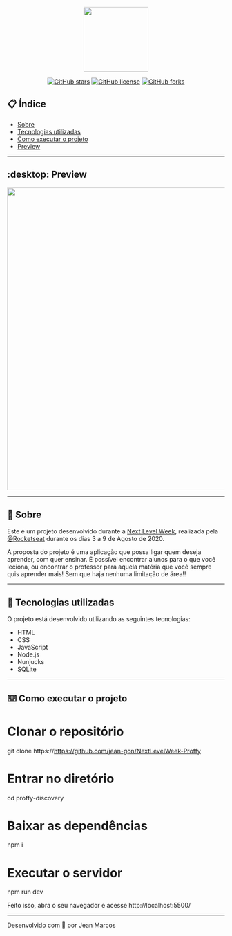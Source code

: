 <p align="center">
  <img src="https://ik.imagekit.io/capitao/Proffy/nlw2_6d7PvlHZ5.svg" width="150" >
</p>

<div align="center">

[![GitHub stars](https://img.shields.io/github/stars/jean-gon/NextLevelWeek-Proffy)](https://github.com/jean-gon/NextLevelWeek-Proffy/stargazers)<space> <space>[![GitHub license](https://img.shields.io/github/license/jean-gon/NextLevelWeek-Proffy)](https://github.com/jean-gon/NextLevelWeek-Proffy/blob/master/LICENSE
)<space> <space>[![GitHub forks](https://img.shields.io/github/forks/jean-gon/NextLevelWeek-Proffy)](https://github.com/jean-gon/NextLevelWeek-Proffy/network/members)

</div>

## :clipboard: Índice

- [Sobre](#-Sobre)
- [Tecnologias utilizadas](#-Tecnologias-utilizadas)
- [Como executar o projeto](#-Como-executar-o-projeto)
- [Preview](#-Preview)

---

## :desktop: Preview 

<p align="center">
  <img src="https://ik.imagekit.io/capitao/Proffy/final_1596781937_urgAUoPC-.jpg" width="700" >
</p>

---

## :book: Sobre 

Este é um projeto desenvolvido durante a [Next Level Week](https://nextlevelweek.com/), realizada pela [@Rocketseat](https://github.com/Rocketseat) durante os dias 3 a 9 de Agosto de 2020.

A proposta do projeto é uma aplicação que possa ligar quem deseja aprender, com quer ensinar. É possível encontrar alunos para o que você leciona, ou encontrar o professor para aquela matéria que você sempre quis aprender mais! Sem que haja nenhuma limitação de área!! 

--- 

## :rocket: Tecnologias utilizadas

O projeto está desenvolvido utilizando as seguintes tecnologias:

- HTML
- CSS
- JavaScript
- Node.js 
- Nunjucks 
- SQLite 

---
## :keyboard: Como executar o projeto

# Clonar o repositório
git clone https://https://github.com/jean-gon/NextLevelWeek-Proffy

# Entrar no diretório
cd proffy-discovery

# Baixar as dependências
npm i

# Executar o servidor
npm run dev


Feito isso, abra o seu navegador e acesse http://localhost:5500/

---


Desenvolvido com :purple_heart: por Jean Marcos
